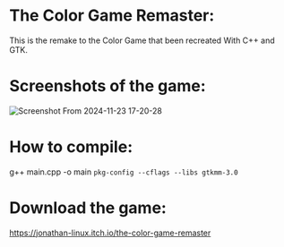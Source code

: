 # The Color Game Remaster:
This is the remake to the Color Game that been recreated With C++ and GTK.
# Screenshots of the game:
![Screenshot From 2024-11-23 17-20-28](https://github.com/user-attachments/assets/984b4320-2a37-4997-adfb-60fe7aa73dc9)



# How to compile:
g++ main.cpp -o main `pkg-config --cflags --libs gtkmm-3.0`

# Download the game:
https://jonathan-linux.itch.io/the-color-game-remaster
